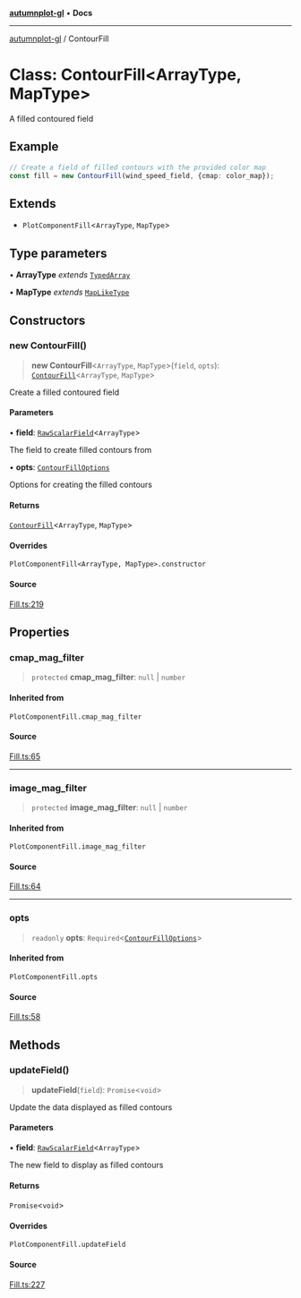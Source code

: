 [**autumnplot-gl**](../index.md) • **Docs**

***

[autumnplot-gl](../globals.md) / ContourFill

# Class: ContourFill\<ArrayType, MapType\>

A filled contoured field

## Example

```ts
// Create a field of filled contours with the provided color map
const fill = new ContourFill(wind_speed_field, {cmap: color_map});
```

## Extends

- `PlotComponentFill`\<`ArrayType`, `MapType`\>

## Type parameters

• **ArrayType** *extends* [`TypedArray`](../type-aliases/TypedArray.md)

• **MapType** *extends* [`MapLikeType`](../type-aliases/MapLikeType.md)

## Constructors

### new ContourFill()

> **new ContourFill**\<`ArrayType`, `MapType`\>(`field`, `opts`): [`ContourFill`](ContourFill.md)\<`ArrayType`, `MapType`\>

Create a filled contoured field

#### Parameters

• **field**: [`RawScalarField`](RawScalarField.md)\<`ArrayType`\>

The field to create filled contours from

• **opts**: [`ContourFillOptions`](../interfaces/ContourFillOptions.md)

Options for creating the filled contours

#### Returns

[`ContourFill`](ContourFill.md)\<`ArrayType`, `MapType`\>

#### Overrides

`PlotComponentFill<ArrayType, MapType>.constructor`

#### Source

[Fill.ts:219](https://github.com/tsupinie/autumnplot-gl/blob/f3c7a419dbb9b291dc2fc3e12d17fe6bae8ddba4/src/Fill.ts#L219)

## Properties

### cmap\_mag\_filter

> `protected` **cmap\_mag\_filter**: `null` \| `number`

#### Inherited from

`PlotComponentFill.cmap_mag_filter`

#### Source

[Fill.ts:65](https://github.com/tsupinie/autumnplot-gl/blob/f3c7a419dbb9b291dc2fc3e12d17fe6bae8ddba4/src/Fill.ts#L65)

***

### image\_mag\_filter

> `protected` **image\_mag\_filter**: `null` \| `number`

#### Inherited from

`PlotComponentFill.image_mag_filter`

#### Source

[Fill.ts:64](https://github.com/tsupinie/autumnplot-gl/blob/f3c7a419dbb9b291dc2fc3e12d17fe6bae8ddba4/src/Fill.ts#L64)

***

### opts

> `readonly` **opts**: `Required`\<[`ContourFillOptions`](../interfaces/ContourFillOptions.md)\>

#### Inherited from

`PlotComponentFill.opts`

#### Source

[Fill.ts:58](https://github.com/tsupinie/autumnplot-gl/blob/f3c7a419dbb9b291dc2fc3e12d17fe6bae8ddba4/src/Fill.ts#L58)

## Methods

### updateField()

> **updateField**(`field`): `Promise`\<`void`\>

Update the data displayed as filled contours

#### Parameters

• **field**: [`RawScalarField`](RawScalarField.md)\<`ArrayType`\>

The new field to display as filled contours

#### Returns

`Promise`\<`void`\>

#### Overrides

`PlotComponentFill.updateField`

#### Source

[Fill.ts:227](https://github.com/tsupinie/autumnplot-gl/blob/f3c7a419dbb9b291dc2fc3e12d17fe6bae8ddba4/src/Fill.ts#L227)
